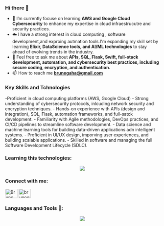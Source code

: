 ### Hi there 👋

- 🌱 I’m currently focuse on learning **AWS and Google Cloud Cybersecurity** to enhance my expertise in cloud infraestrucutre and security practices.
- ☁️ I have a strong interest in cloud computing , software development,and exproing autmation tools.I'm expanding my skill set by learning **Elixir, DataScience tools, and AI/ML technologies** to stay ahead of evolving trends in the industry.
- 💬 Feel free to ask me about **APIs, SQL, Flask, Swift, full-stack development, automation, and cybersecurity best practices, including secure coding, encryption, and authentication.**
- 📫 How to reach me **brunogaha@gmail.com**

<h3 align="left">Key Skills and Tchnologies </h3>
-Proficient in cloud computing platforms (AWS, Google Cloud)
- Strong understanding of cybersecurity protocols, inlcuding network security  and encryption techniques.
- Hands-on experience with APIs (design and integration), SQL, Flask, automation frameworks, and full-satck development.
- Familiarity with Agile methodologies, DevOps practices, and CI/CD pipelines to streamline software development.
- Data science and machine learning tools for building data-driven applications adn intelligent systems.
- Proficient in UI/UX design, imporving user experiences, and building scalable applications.
- Skilled in software and managing the full Software Development Lifecycle (SDLC).


<h3 align="left">Learning this technologies:</h3>
<p align="center">
  <a href="https://skillicons.dev">
    <img src="https://skillicons.dev/icons?i=firebase,aws&perline=14"/>
  </a>
</p>
<h3 align="left">Connect with me:</h3>
<p align="left">
<a href="www.linkedin.com/in/bruno-galli-hambleton" target="blank"><img align="center" src="https://raw.githubusercontent.com/rahuldkjain/github-profile-readme-generator/master/src/images/icons/Social/linked-in-alt.svg" alt="Bruno Galli Hambleton" height="30" width="40" /></a>
<a href="https://instagram.com/brunogallih" target="blank"><img align="center" src="https://raw.githubusercontent.com/rahuldkjain/github-profile-readme-generator/master/src/images/icons/Social/instagram.svg" alt="brunogallih" height="30" width="40" /></a>
</p>

<h3 align="left">Languages and Tools 📎:</h3>

<p align="center">
  <a href="https://skillicons.dev">
    <img src="https://skillicons.dev/icons?i=docker,git,elixir,py,cs,cpp,swift,js,mysql,bootstrap,html,md,css,cmake,clion,pycharm,discord,firebase,github,django,flask,vscode,ai,ps,pr,figma,powershell,bash,replit,sqlite,stackoverflow,visualstudio,kali,windows,linux,apple,ubuntu&perline=14"/>
  </a>
</p>
